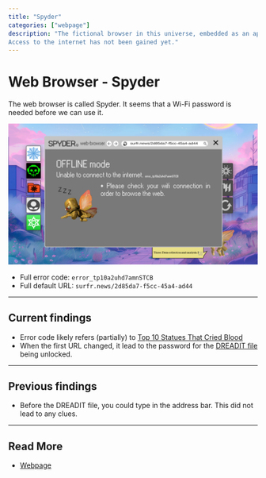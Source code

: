 ```yaml
---
title: "Spyder"
categories: ["webpage"]
description: "The fictional browser in this universe, embedded as an application within the system. 
Access to the internet has not been gained yet."
---
```

# Web Browser - Spyder

The web browser is called Spyder. It seems that a Wi-Fi password is needed before we can use it.

![img.png](../Resources/webpage/webbrowser.png)

- Full error code: `error_tp10a2uhd7amnSTCB`
- Full default URL: `surfr.news/2d85da7-f5cc-45a4-ad44`

***

## Current findings

- Error code likely refers (partially) to [Top 10 Statues That Cried Blood](music/song-top10)
- When the first URL changed, it lead to the password for the [DREADIT file](files/dreadit) 
being unlocked.

***

## Previous findings

- Before the DREADIT file, you could type in the address bar. This did not lead to any clues.

***

## Read More

- [Webpage](webpage)